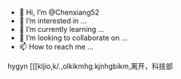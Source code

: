 - 👋 Hi, I’m @Chenxiang52
- 👀 I’m interested in ...
- 🌱 I’m currently learning ...
- 💞️ I’m looking to collaborate on ...
- 📫 How to reach me ...

<!---
Chenxiang52/Chenxiang52 is a ✨ special ✨ repository because its `README.md` (this file) appears on your GitHub profile.
You can click the Preview link to take a look at your changes.
--->
hygyn [[[kljio,k/.,olkikmhg.kjnhgbikm,离开，科技部 
